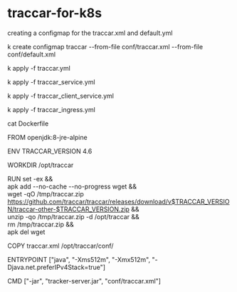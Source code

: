 # traccar-for-k8s


creating a configmap for the traccar.xml and default.yml

k create configmap traccar --from-file conf/traccar.xml  --from-file conf/default.xml

k apply -f traccar.yml 

k apply -f traccar_service.yml

k apply -f traccar_client_service.yml

k apply -f traccar_ingress.yml




cat Dockerfile

FROM openjdk:8-jre-alpine

ENV TRACCAR_VERSION 4.6

WORKDIR /opt/traccar

RUN set -ex && \
    apk add --no-cache --no-progress wget && \
    wget -qO /tmp/traccar.zip https://github.com/traccar/traccar/releases/download/v$TRACCAR_VERSION/traccar-other-$TRACCAR_VERSION.zip && \
    unzip -qo /tmp/traccar.zip -d /opt/traccar && \
    rm /tmp/traccar.zip && \
    apk del wget
    
COPY traccar.xml /opt/traccar/conf/

ENTRYPOINT ["java", "-Xms512m", "-Xmx512m", "-Djava.net.preferIPv4Stack=true"]

CMD ["-jar", "tracker-server.jar", "conf/traccar.xml"]



